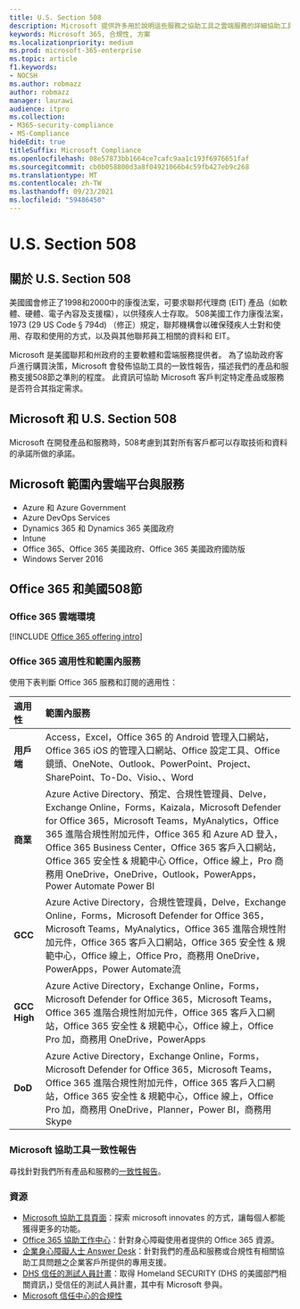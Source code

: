 ```yaml
---
title: U.S. Section 508
description: Microsoft 提供許多用於說明這些服務之協助工具之雲端服務的詳細協助工具一致性報告。
keywords: Microsoft 365, 合規性, 方案
ms.localizationpriority: medium
ms.prod: microsoft-365-enterprise
ms.topic: article
f1.keywords:
- NOCSH
ms.author: robmazz
author: robmazz
manager: laurawi
audience: itpro
ms.collection:
- M365-security-compliance
- MS-Compliance
hideEdit: true
titleSuffix: Microsoft Compliance
ms.openlocfilehash: 08e57873bb1664ce7cafc9aa1c193f6976651faf
ms.sourcegitcommit: cb0b058800d3a8f04921066b4c59fb427eb9c268
ms.translationtype: MT
ms.contentlocale: zh-TW
ms.lasthandoff: 09/23/2021
ms.locfileid: "59486450"
---
```

# <a name="us-section-508"></a>U.S. Section 508

## <a name="about-us-section-508"></a>關於 U.S. Section 508

美國國會修正了1998和2000中的康復法案，可要求聯邦代理商 (EIT) 產品（如軟體、硬體、電子內容及支援檔），以供殘疾人士存取。 508美國工作力康復法案，1973 (29 US Code § 794d) （修正）規定，聯邦機構會以確保殘疾人士對和使用、存取和使用的方式，以及與其他聯邦員工相關的資料和 EIT。

Microsoft 是美國聯邦和州政府的主要軟體和雲端服務提供者。  為了協助政府客戶進行購買決策，Microsoft 會發佈協助工具的一致性報告，描述我們的產品和服務支援508節之準則的程度。  此資訊可協助 Microsoft 客戶判定特定產品或服務是否符合其指定需求。

## <a name="microsoft-and-us-section-508"></a>Microsoft 和 U.S. Section 508

Microsoft 在開發產品和服務時，508考慮到其對所有客戶都可以存取技術和資料的承諾所做的承諾。

## <a name="microsoft-in-scope-cloud-platforms--services"></a>Microsoft 範圍內雲端平台與服務

- Azure 和 Azure Government
- Azure DevOps Services
- Dynamics 365 和 Dynamics 365 美國政府
- Intune
- Office 365、Office 365 美國政府、Office 365 美國政府國防版
- Windows Server 2016

## <a name="office-365-and-us-section-508"></a>Office 365 和美國508節

### <a name="office-365-cloud-environments"></a>Office 365 雲端環境

[!INCLUDE [Office 365 offering intro](../includes/o365-offering-introduction.md)]

### <a name="office-365-applicability-and-in-scope-services"></a>Office 365 適用性和範圍內服務

使用下表判斷 Office 365 服務和訂閱的適用性：

| **適用性** | **範圍內服務** |
|:------------------|:----------------------|
| **用戶端** | Access，Excel，Office 365 的 Android 管理入口網站，Office 365 iOS 的管理入口網站、Office 設定工具、Office 鏡頭、OneNote、Outlook、PowerPoint、Project、SharePoint、To-Do、Visio、、Word |
| **商業** | Azure Active Directory、預定、合規性管理員、Delve，Exchange Online，Forms，Kaizala，Microsoft Defender for Office 365，Microsoft Teams，MyAnalytics，Office 365 進階合規性附加元件，Office 365 和 Azure AD 登入，Office 365 Business Center，Office 365 客戶入口網站，Office 365 安全性 & 規範中心 Office，Office 線上，Pro 商務用 OneDrive，OneDrive，Outlook，PowerApps，Power Automate Power BI |
| **GCC** | Azure Active Directory，合規性管理員，Delve，Exchange Online，Forms，Microsoft Defender for Office 365，Microsoft Teams，MyAnalytics，Office 365 進階合規性附加元件，Office 365 客戶入口網站，Office 365 安全性 & 規範中心，Office 線上，Office Pro，商務用 OneDrive，PowerApps，Power Automate流 |
| **GCC High** | Azure Active Directory，Exchange Online，Forms，Microsoft Defender for Office 365，Microsoft Teams，Office 365 進階合規性附加元件，Office 365 客戶入口網站，Office 365 安全性 & 規範中心，Office 線上，Office Pro 加，商務用 OneDrive，PowerApps |
| **DoD** | Azure Active Directory，Exchange Online，Forms，Microsoft Defender for Office 365，Microsoft Teams，Office 365 進階合規性附加元件，Office 365 客戶入口網站，Office 365 安全性 & 規範中心，Office 線上，Office Pro 加，商務用 OneDrive，Planner，Power BI，商務用 Skype |

### <a name="microsoft-accessibility-conformance-reports"></a>Microsoft 協助工具一致性報告

尋找針對我們所有產品和服務的[一致性報告](https://cloudblogs.microsoft.com/industry-blog/government/2018/09/11/accessibility-conformance-reports/)。

### <a name="resources"></a>資源

- [Microsoft 協助工具頁面](https://go.microsoft.com/fwlink/p/?linkid=2051579)：探索 microsoft innovates 的方式，讓每個人都能獲得更多的功能。
- [Office 365 協助工作中心](https://go.microsoft.com/fwlink/p/?linkid=2051801)：針對身心障礙使用者提供的 Office 365 資源。
- [企業身心障礙人士 Answer Desk](https://go.microsoft.com/fwlink/p/?linkid=2050890)：針對我們的產品和服務或合規性有相關協助工具問題之企業客戶所提供的專用支援。
- [DHS 信任的測試人員計畫](https://go.microsoft.com/fwlink/?linkid=2052171)：取得 Homeland SECURITY (DHS 的美國部門相關資訊，) 受信任的測試人員計畫，其中有 Microsoft 參與。
- [Microsoft 信任中心的合規性](https://www.microsoft.com/trust-center/compliance/compliance-overview)
